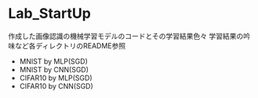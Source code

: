 # Lab_StartUp
作成した画像認識の機械学習モデルのコードとその学習結果色々
学習結果の吟味など各ディレクトリのREADME参照
- MNIST by MLP(SGD)
- MNIST by CNN(SGD)
- CIFAR10 by MLP(SGD)
- CIFAR10 by CNN(SGD)
